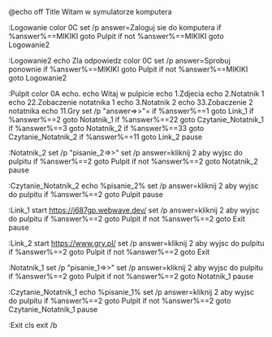 @echo off
Title Witam w symulatorze komputera

:Logowanie
color 0C
set /p answer=Zaloguj sie do komputera 
if %answer%==MIKIKI goto Pulpit
if not %answer%==MIKIKI goto Logowanie2

:Logowanie2
echo Zla odpowiedz
color 0C
set /p answer=Sprobuj ponownie 
if %answer%==MIKIKI goto Pulpit
if not %answer%==MIKIKI goto Logowanie2

:Pulpit
color 0A
echo.
echo Witaj w pulpicie
echo 1.Zdjecia
echo 2.Notatnik 1
echo 22.Zobaczenie notatnika 1
echo 3.Notatnik 2
echo 33.Zobaczenie 2 notatnika
echo 11.Gry 
set /p "answer=>>"=
if %answer%==1 goto Link_1
if %answer%==2 goto Notatnik_1
if %answer%==22 goto Czytanie_Notatnik_1
if %answer%==3 goto Notatnik_2
if %answer%==33 goto Czytanie_Notatnik_2
if %answer%==11 goto Link_2
pause

:Notatnik_2
set /p "pisanie_2=>>"
set /p answer=kliknij 2 aby wyjsc do pulpitu 
if %answer%==2 goto Pulpit
if not %answer%==2 goto Notatnik_2
pause


:Czytanie_Notatnik_2
echo %pisanie_2%
set /p answer=kliknij 2 aby wyjsc do pulpitu 
if %answer%==2 goto Pulpit
pause

:Link_1
start https://j687gp.webwave.dev/
set /p answer=kliknij 2 aby wyjsc do pulpitu
if %answer%==2 goto Pulpit
if not %answer%==2 goto Exit
pause

:Link_2
start https://www.gry.pl/
set /p answer=kliknij 2 aby wyjsc do pulpitu 
if %answer%==2 goto Pulpit
if not %answer%==2 goto Exit

:Notatnik_1
set /p "pisanie_1=>>"
set /p answer=kliknij 2 aby wyjsc do pulpitu 
if %answer%==2 goto Pulpit
if not %answer%==2 goto Notatnik_1
pause

:Czytanie_Notatnik_1
echo %pisanie_1%
set /p answer=kliknij 2 aby wyjsc do pulpitu 
if %answer%==2 goto Pulpit
if not %answer%==2 goto Czytanie_Notatnik_1
pause


:Exit
cls
exit /b
